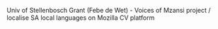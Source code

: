 Univ of Stellenbosch Grant (Febe de Wet) - Voices of Mzansi project / localise SA local languages on Mozilla CV platform
